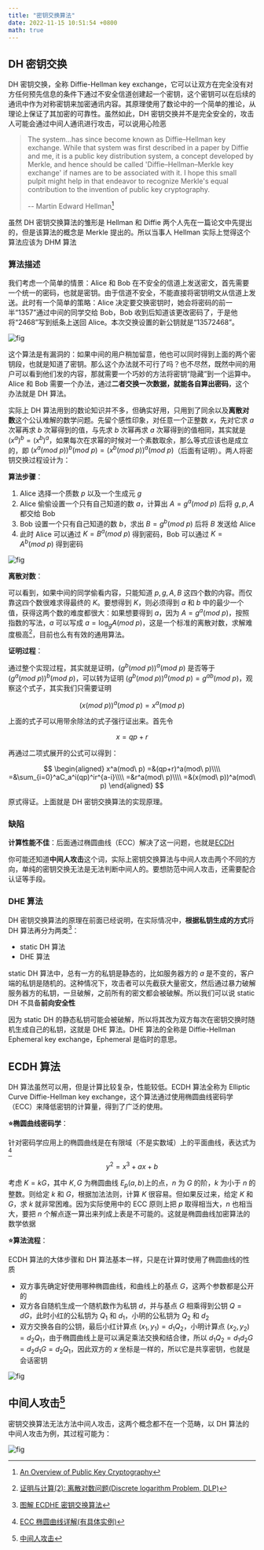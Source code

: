 ```yaml
---
title: "密钥交换算法"
date: 2022-11-15 10:51:54 +0800
math: true
---
```


## DH 密钥交换

DH 密钥交换，全称 Diffie-Hellman key exchange，它可以让双方在完全没有对方任何预先信息的条件下通过不安全信道创建起一个密钥，这个密钥可以在后续的通讯中作为对称密钥来加密通讯内容。其原理使用了数论中的一个简单的推论，从理论上保证了其加密的可靠性。虽然如此，DH 密钥交换并不是完全安全的，攻击人可能会通过中间人通讯进行攻击，可以说用心险恶

> The system...has since become known as Diffie–Hellman key exchange. While that system was first described in a paper by Diffie and me, it is a public key distribution system, a concept developed by Merkle, and hence should be called 'Diffie–Hellman–Merkle key exchange' if names are to be associated with it. I hope this small pulpit might help in that endeavor to recognize Merkle's equal contribution to the invention of public key cryptography.
>
> -- Martin Edward Hellman[^1]

[^1]: [An Overview of Public Key Cryptography](https://web.archive.org/web/20050118031258/http://www.comsoc.org/livepubs/ci1/public/anniv/pdfs/hellman.pdf)

虽然 DH 密钥交换算法的雏形是 Hellman 和 Diffie 两个人先在一篇论文中先提出的，但是该算法的概念是 Merkle 提出的。所以当事人 Hellman 实际上觉得这个算法应该为 DHM 算法

### 算法描述

我们考虑一个简单的情景：Alice 和 Bob 在不安全的信道上发送密文，首先需要一个统一的密码，也就是密钥。由于信道不安全，不能直接将密钥明文从信道上发送。此时有一个简单的策略：Alice 决定要交换密钥时，她会将密码的前一半“1357”通过中间的同学交给 Bob，Bob 收到后知道该更改密码了，于是他将“2468”写到纸条上送回 Alice。本次交换设置的新公钥就是“13572468”。

![fig](https://cdn.jsdelivr.net/gh/MiaoHN/image-host@master/images/20240921094207.png)

这个算法是有漏洞的：如果中间的用户稍加留意，他也可以同时得到上面的两个密钥段，也就是知道了密钥。那么这个办法就不可行了吗？也不尽然，既然中间的用户可以看到他们发的内容，那就需要一个巧妙的方法将密钥“隐藏”到一个运算中。Alice 和 Bob 需要一个办法，通过**二者交换一次数据，就能各自算出密码**，这个办法就是 DH 算法。

实际上 DH 算法用到的数论知识并不多，但确实好用，只用到了同余以及**离散对数**这个公认难解的数学问题。先留个感性印象，对任意一个正整数 $x$，先对它求 $a$ 次幂再求 $b$ 次幂得到的值，与先求 $b$ 次幂再求 $a$ 次幂得到的值相同，其实就是 $(x^a)^b=(x^b)^a$，如果每次在求幂的时候对一个素数取余，那么等式应该也是成立的，即 $(x^a(mod\ p))^b(mod\ p)=(x^b(mod\ p))^a(mod\ p)$（后面有证明）。两人将密钥交换过程设计为：

**算法步骤**：

1. Alice 选择一个质数 $p$ 以及一个生成元 $g$
2. Alice 偷偷设置一个只有自己知道的数 $a$，计算出 $A=g^a(mod\ p)$ 后将 $g,p,A$ 都交给 Bob
3. Bob 设置一个只有自己知道的数 $b$，求出 $B=g^b(mod\ p)$ 后将 $B$ 发送给 Alice
4. 此时 Alice 可以通过 $K=B^a(mod\ p)$ 得到密码，Bob 可以通过 $K=A^b(mod\ p)$ 得到密码

![fig](https://cdn.jsdelivr.net/gh/MiaoHN/image-host@master/images/20240921094239.png)

**离散对数**：

可以看到，如果中间的同学偷看内容，只能知道 $p,g,A,B$ 这四个数的内容。而仅靠这四个数很难求得最终的 $K$。要想得到 $K$，则必须得到 $a$ 和 $b$ 中的最少一个值，获得这两个数的难度都很大：如果想要得到 $a$，因为 $A=g^a(mod\ p)$，按照指数的写法，$a$ 可以写成 $a=\log_gA(mod\ p)$，这是一个标准的离散对数，求解难度极高[^2]，目前也么有有效的通用算法。

[^2]: [证明与计算(2): 离散对数问题(Discrete logarithm Problem, DLP)](https://www.cnblogs.com/math/p/discrete-log.html)

**证明过程**：

通过整个实现过程，其实就是证明，$(g^b(mod\ p))^a(mod\ p)$ 是否等于 $(g^a(mod\ p))^b(mod\ p)$，可以转为证明 $(g^b(mod\ p))^a(mod\ p)=g^{ab}(mod\ p)$，观察这个式子，其实我们只需要证明

$$
(x(mod\ p))^a(mod\ p)=x^a(mod\ p)
$$

上面的式子可以用带余除法的式子强行证出来。首先令

$$
x=qp+r
$$

再通过二项式展开的公式可以得到：

$$
\begin{aligned}
x^a(mod\ p)
=&(qp+r)^a(mod\ p)\\\\
=&\sum_{i=0}^aC_a^i(qp)^ir^{a-i}\\\\
=&r^a(mod\ p)\\\\
=&(x(mod\ p))^a(mod\ p)
\end{aligned}
$$

原式得证。上面就是 DH 密钥交换算法的实现原理。

### 缺陷

**计算性能不佳**：后面通过椭圆曲线（ECC）解决了这一问题，也就是[ECDH](#ecdh-算法)

你可能还知道**中间人攻击**这个词，实际上密钥交换算法与中间人攻击两个不同的方向，单纯的密钥交换无法是无法判断中间人的。要想防范中间人攻击，还需要配合认证等手段。

### DHE 算法

DH 密钥交换算法的原理在前面已经说明，在实际情况中，**根据私钥生成的方式**将 DH 算法再分为两类[^3]：

[^3]: [图解 ECDHE 密钥交换算法](https://www.cnblogs.com/xiaolincoding/p/14318338.html)

- static DH 算法
- DHE 算法

static DH 算法中，总有一方的私钥是静态的，比如服务器方的 $a$ 是不变的，客户端的私钥是随机的。这种情况下，攻击者可以先截获大量密文，然后通过暴力破解服务器方的私钥，一旦破解，之前所有的密文都会被破解。所以我们可以说 static DH 不具备**前向安全性**

因为 static DH 的静态私钥可能会被破解，所以将其改为双方每次在密钥交换时随机生成自己的私钥，这就是 DHE 算法。DHE 算法的全称是 Diffie-Hellman Ephemeral key exchange，Ephemeral 是临时的意思。

## ECDH 算法

DH 算法虽然可以用，但是计算比较复杂，性能较低。ECDH 算法全称为 Elliptic Curve Diffie-Hellman key exchange，这个算法通过使用椭圆曲线密码学（ECC）来降低密钥的计算量，得到了广泛的使用。

**:star:椭圆曲线密码学**：

针对密码学应用上的椭圆曲线是在有限域（不是实数域）上的平面曲线，表达式为[^4]

[^4]: [ECC 椭圆曲线详解(有具体实例)](https://www.cnblogs.com/kalafinaian/p/7392505.html)

$$
y^2=x^3+ax+b
$$

考虑 $K=kG$，其中 $K,G$ 为椭圆曲线 $E_p(a,b)$上的点，$n$ 为 $G$ 的阶，$k$ 为小于 $n$ 的整数。则给定 $k$ 和 $G$，根据加法法则，计算 $K$ 很容易。但如果反过来，给定 $K$ 和 $G$，求 $k$ 就非常困难。因为实际使用中的 ECC 原则上把 $p$ 取得相当大，$n$ 也相当大，要把 $n$ 个解点逐一算出来列成上表是不可能的。这就是椭圆曲线加密算法的数学依据

**:star:算法流程**：

ECDH 算法的大体步骤和 DH 算法基本一样，只是在计算时使用了椭圆曲线的性质

- 双方事先确定好使用哪种椭圆曲线，和曲线上的基点 $G$，这两个参数都是公开的
- 双方各自随机生成一个随机数作为私钥 $d$，并与基点 $G$ 相乘得到公钥 $Q=dG$，此时小红的公私钥为 $Q_1$ 和 $d_1$，小明的公私钥为 $Q_2$ 和 $d_2$
- 双方交换各自的公钥，最后小红计算点 $(x_1,y_1)=d_1Q_2$，小明计算点 $(x_2,y_2)=d_2Q_1$，由于椭圆曲线上是可以满足乘法交换和结合律，所以 $d_1Q_2=d_1d_2G=d_2d_1G=d_2Q_1$，因此双方的 $x$ 坐标是一样的，所以它是共享密钥，也就是会话密钥

![fig](https://cdn.jsdelivr.net/gh/MiaoHN/image-host@master/images/20240921094308.png)

## 中间人攻击[^5]

[^5]: [中间人攻击](https://zh.wikipedia.org/zh-cn/%E4%B8%AD%E9%97%B4%E4%BA%BA%E6%94%BB%E5%87%BB)

密钥交换算法无法方法中间人攻击，这两个概念都不在一个范畴，以 DH 算法的中间人攻击为例，其过程可能为：

![fig](https://cdn.jsdelivr.net/gh/MiaoHN/image-host@master/images/20240921094349.png)
